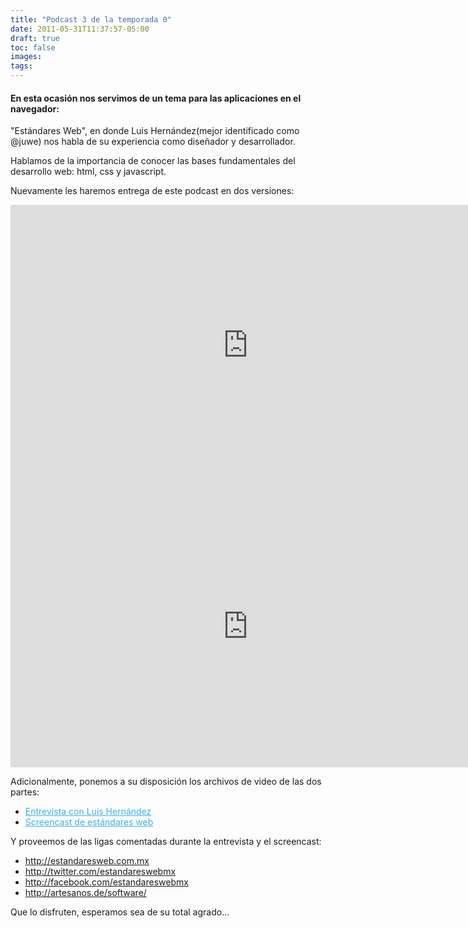 ```yaml
---
title: "Podcast 3 de la temporada 0"
date: 2011-05-31T11:37:57-05:00
draft: true
toc: false
images:
tags:
---
```


<h4>En esta ocasión nos servimos de un tema para las aplicaciones en el navegador:</h4>

"Estándares Web", en donde Luis Hernández(mejor identificado como @juwe) nos habla de su experiencia como diseñador y desarrollador.

Hablamos de la importancia de conocer las bases fundamentales del desarrollo web: html, css y javascript.

Nuevamente les haremos entrega de este podcast en dos versiones:

<iframe src="https://player.vimeo.com/video/24452424?h=909fc98a2a" width="760" height="450" frameborder="0"></iframe>

<iframe src="https://player.vimeo.com/video/24639833?h=7cd205b95f" width="760" height="450" frameborder="0"></iframe>

Adicionalmente, ponemos a su disposición los archivos de video de las dos partes:

+ <a target="_blank" href="http://s3.amazonaws.com/media.vivecodigo.org/podcast/temporada0/ViveCodigo00x03_a.mov" style="color:#3eb0ef;">Entrevista con Luis Hernández</a>
+ <a target="_blank" href="http://s3.amazonaws.com/media.vivecodigo.org/podcast/temporada0/ViveCodigo00x03_b.mov" style="color:#3eb0ef;">Screencast de estándares web</a>

Y proveemos de las ligas comentadas durante la entrevista y el screencast:

+ http://estandaresweb.com.mx
+ http://twitter.com/estandareswebmx
+ http://facebook.com/estandareswebmx
+ http://artesanos.de/software/

Que lo disfruten, esperamos sea de su total agrado...
